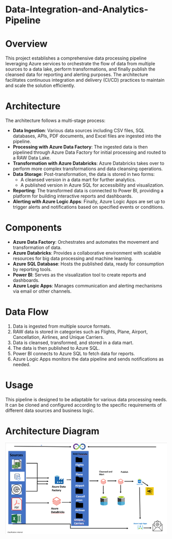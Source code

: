 # Data-Integration-and-Analytics-Pipeline

# Overview

This project establishes a comprehensive data processing pipeline leveraging Azure services to orchestrate the flow of data from multiple sources to a data lake, perform transformations, and finally publish the cleansed data for reporting and alerting purposes. The architecture facilitates continuous integration and delivery (CI/CD) practices to maintain and scale the solution efficiently.

# Architecture

The architecture follows a multi-stage process:

- **Data Ingestion**: Various data sources including CSV files, SQL databases, APIs, PDF documents, and Excel files are ingested into the pipeline.
- **Processing with Azure Data Factory**: The ingested data is then pipelined through Azure Data Factory for initial processing and routed to a RAW Data Lake.
- **Transformation with Azure Databricks**: Azure Databricks takes over to perform more complex transformations and data cleansing operations.
- **Data Storage**: Post-transformation, the data is stored in two forms:
    - A cleansed version in a data mart for further analytics.
    - A published version in Azure SQL for accessibility and visualization.
- **Reporting**: The transformed data is connected to Power BI, providing a platform for building interactive reports and dashboards.
- **Alerting with Azure Logic Apps**: Finally, Azure Logic Apps are set up to trigger alerts and notifications based on specified events or conditions.

# Components

- **Azure Data Factory**: Orchestrates and automates the movement and transformation of data.
- **Azure Databricks**: Provides a collaborative environment with scalable resources for big data processing and machine learning.
- **Azure SQL Database**: Hosts the published data, ready for consumption by reporting tools.
- **Power BI**: Serves as the visualization tool to create reports and dashboards.
- **Azure Logic Apps**: Manages communication and alerting mechanisms via email or other channels.

# Data Flow

1. Data is ingested from multiple source formats.
2. RAW data is stored in categories such as Flights, Plane, Airport, Cancellation, Airlines, and Unique Carriers.
3. Data is cleansed, transformed, and stored in a data mart.
4. The data is then published to Azure SQL.
5. Power BI connects to Azure SQL to fetch data for reports.
6. Azure Logic Apps monitors the data pipeline and sends notifications as needed.

# Usage

This pipeline is designed to be adaptable for various data processing needs. It can be cloned and configured according to the specific requirements of different data sources and business logic.

# Architecture Diagram
![Architecture Diagram](Architectre.PNG)
